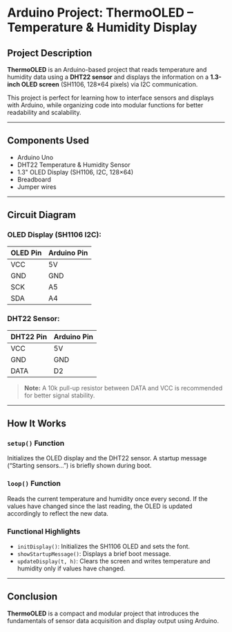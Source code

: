 # Arduino Project: ThermoOLED – Temperature & Humidity Display

## Project Description

**ThermoOLED** is an Arduino-based project that reads temperature and humidity data using a **DHT22 sensor** and displays the information on a **1.3-inch OLED screen** (SH1106, 128×64 pixels) via I2C communication.

This project is perfect for learning how to interface sensors and displays with Arduino, while organizing code into modular functions for better readability and scalability.

---

## Components Used

- Arduino Uno  
- DHT22 Temperature & Humidity Sensor  
- 1.3" OLED Display (SH1106, I2C, 128×64)  
- Breadboard  
- Jumper wires  

---

## Circuit Diagram

### OLED Display (SH1106 I2C):

| OLED Pin | Arduino Pin |
|----------|-------------|
| VCC      | 5V          |
| GND      | GND         |
| SCK      | A5          |
| SDA      | A4          |

### DHT22 Sensor:

| DHT22 Pin | Arduino Pin |
|-----------|-------------|
| VCC       | 5V          |
| GND       | GND         |
| DATA      | D2          |

> **Note:** A 10k pull-up resistor between DATA and VCC is recommended for better signal stability.

---

## How It Works

### `setup()` Function  
Initializes the OLED display and the DHT22 sensor. A startup message (“Starting sensors...”) is briefly shown during boot.

### `loop()` Function  
Reads the current temperature and humidity once every second. If the values have changed since the last reading, the OLED is updated accordingly to reflect the new data.

### Functional Highlights

- `initDisplay()`: Initializes the SH1106 OLED and sets the font.  
- `showStartupMessage()`: Displays a brief boot message.  
- `updateDisplay(t, h)`: Clears the screen and writes temperature and humidity only if values have changed.

---

## Conclusion

**ThermoOLED** is a compact and modular project that introduces the fundamentals of sensor data acquisition and display output using Arduino.